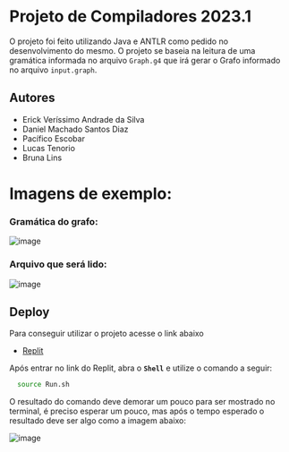 
# Projeto de Compiladores 2023.1

O projeto foi feito utilizando Java e ANTLR como pedido no desenvolvimento do mesmo. O projeto se baseia na leitura de uma gramática informada no arquivo `Graph.g4` que irá gerar o Grafo informado no arquivo `input.graph`.

## Autores

- Erick Veríssimo Andrade da Silva
- Daniel Machado Santos Diaz
- Pacífico Escobar
- Lucas Tenorio
- Bruna Lins

# Imagens de exemplo:

### Gramática do grafo:

![image](https://github.com/danielmsdiaz/compiladores2023-ANTLR/assets/61604804/7562e9c1-7a60-47ca-85f0-ce4cd0827a49)

### Arquivo que será lido:

![image](https://github.com/danielmsdiaz/compiladores2023-ANTLR/assets/61604804/1e0a72ec-9afa-4218-b834-0bd6060900c2)

## Deploy

Para conseguir utilizar o projeto acesse o link abaixo

 - [Replit](https://replit.com/join/dqbkewiola-erickandrade11)

Após entrar no link do Replit, abra o **`Shell`** e utilize o comando a seguir:

```bash
  source Run.sh
```

O resultado do comando deve demorar um pouco para ser mostrado no terminal, é preciso esperar um pouco, mas após o tempo esperado o resultado deve ser algo como a imagem abaixo: 

![image](https://github.com/danielmsdiaz/compiladores2023-ANTLR/assets/61604804/bd5a4068-052c-433e-abb8-a67d5063ac21)
